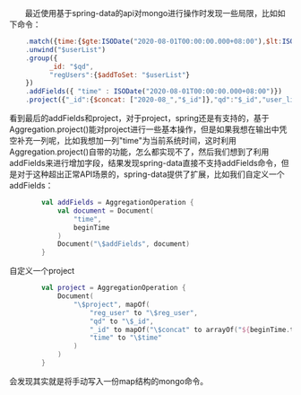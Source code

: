 &ensp;&ensp;&ensp;&ensp;最近使用基于spring-data的api对mongo进行操作时发现一些局限，比如如下命令：
```javascript
    .match({time:{$gte:ISODate("2020-08-01T00:00:00.000+08:00"),$lt:ISODate("2020-09-01T00:00:00.000+08:00")}})
    .unwind("$userList")
    .group({
          _id: "$qd",
          "regUsers":{$addToSet: "$userList"}
    })
    .addFields({ "time" : ISODate("2020-08-01T00:00:00.000+08:00")})
    .project({"_id":{$concat: ["2020-08_","$_id"]},"qd":"$_id","user_list":"$regUsers","reg_user":{$size: "$regUsers"},"time":"$time"})
```
看到最后的addFields和project，对于project，spring还是有支持的，基于Aggregation.project()能对project进行一些基本操作，但是如果我想在输出中凭空补充一列呢，比如我想加一列"time"为当前系统时间，这时利用Aggregation.project()自带的功能，怎么都实现不了，然后我们想到了利用addFields来进行增加字段，结果发现spring-data直接不支持addFields命令，但是对于这种超出正常API场景的，spring-data提供了扩展，比如我们自定义一个addFields：
```kotlin
        val addFields = AggregationOperation {
            val document = Document(
                "time",
                beginTime
            )
            Document("\$addFields", document)
        }
```
自定义一个project
```kotlin
        val project = AggregationOperation {
            Document(
                "\$project", mapOf(
                    "reg_user" to "\$reg_user",
                    "qd" to "\$_id",
                    "_id" to mapOf("\$concat" to arrayOf("${beginTime.toString("yyyy-MM")}_", "\$_id")),
                    "time" to "\$time"
                )
            )
        }
```
会发现其实就是将手动写入一份map结构的mongo命令。
